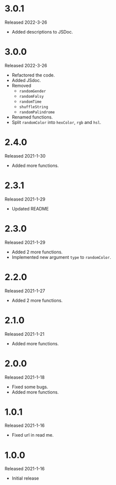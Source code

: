 # 3.0.1

Released 2022-3-26

- Added descriptions to JSDoc.

# 3.0.0

Released 2022-3-26

- Refactored the code.
- Added JSdoc.
- Removed 
  - `randomGender`
  - `randomFalsy`
  - `randomTime`
  - `shuffleString`
  - `randomPalindrome`
- Renamed functions.
- Split `randomColor` into `hexColor`, `rgb` and `hsl`.

# 2.4.0

Released 2021-1-30

- Added more functions.

# 2.3.1

Released 2021-1-29

- Updated README

# 2.3.0

Released 2021-1-29

- Added 2 more functions.
- Implemented new argument `type` to `randomColor`.

# 2.2.0

Released 2021-1-27

- Added 2 more functions.

# 2.1.0

Released 2021-1-21

- Added more functions.

# 2.0.0

Released 2021-1-18

- Fixed some bugs.
- Added more functions.

# 1.0.1

Released 2021-1-16

- Fixed url in read me.

# 1.0.0

Released 2021-1-16

- Initial release
